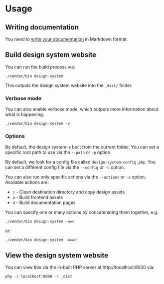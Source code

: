 # Usage

## Writing documentation

You need to [write your documentation](writing-documentation.md) in Markdown format. 

## Build design system website

You can run the build process via:

```
./vendor/bin design-system
```

This outputs the design system website into the `_dist/` folder.

### Verbose mode

You can also enable verbose mode, which outputs more information about what is happening.

```
./vendor/bin design-system -v
```

### Options

By default, the design system is built from the current folder. You can set a specific root path 
to use via the `--path` or `-p` option.

By default, we look for a config file called `design-system-config.php`. You can set a different config file 
via the `--config` or `-c` option.

You can also run only specific actions via the `--actions` or `-a` option. Available actions are:
* `c` - Clean destination directory and copy design assets 
* `a` - Build frontend assets
* `d` - Build documentation pages

You can specify one or many actions by concatenating them together, e.g.

```
./vendor/bin design-system -a=c
```

or:

```
./vendor/bin design-system -a=ad
```

## View the design system website
You can view this via the in-built PHP server at http://localhost:8000 via:

```bash
php -S localhost:8000 -t _dist
```
